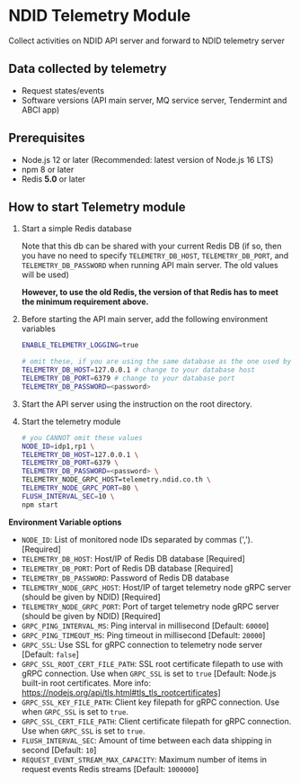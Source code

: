 # NDID Telemetry Module

Collect activities on NDID API server and forward to NDID telemetry server

## Data collected by telemetry

- Request states/events
- Software versions (API main server, MQ service server, Tendermint and ABCI app)

## Prerequisites

- Node.js 12 or later (Recommended: latest version of Node.js 16 LTS)
- npm 8 or later
- Redis **5.0** or later

## How to start Telemetry module

1. Start a simple Redis database

   Note that this db can be shared with your current Redis DB
   (if so, then you have no need to specify `TELEMETRY_DB_HOST`, `TELEMETRY_DB_PORT`, and `TELEMETRY_DB_PASSWORD` when running API main server. The old values will be used)

   **However, to use the old Redis, the version of that Redis has to meet the minimum requirement above.**

2. Before starting the API main server, add the following environment variables

   ```sh
   ENABLE_TELEMETRY_LOGGING=true

   # omit these, if you are using the same database as the one used by API server
   TELEMETRY_DB_HOST=127.0.0.1 # change to your database host
   TELEMETRY_DB_PORT=6379 # change to your database port
   TELEMETRY_DB_PASSWORD=<password>
   ```

3. Start the API server using the instruction on the root directory.

4. Start the telemetry module

   ```sh
   # you CANNOT omit these values
   NODE_ID=idp1,rp1 \
   TELEMETRY_DB_HOST=127.0.0.1 \
   TELEMETRY_DB_PORT=6379 \
   TELEMETRY_DB_PASSWORD=<password> \
   TELEMETRY_NODE_GRPC_HOST=telemetry.ndid.co.th \
   TELEMETRY_NODE_GRPC_PORT=80 \
   FLUSH_INTERVAL_SEC=10 \
   npm start
   ```

**Environment Variable options**

- `NODE_ID`: List of monitored node IDs separated by commas (','). [Required]
- `TELEMETRY_DB_HOST`: Host/IP of Redis DB database [Required]
- `TELEMETRY_DB_PORT`: Port of Redis DB database [Required]
- `TELEMETRY_DB_PASSWORD`: Password of Redis DB database
- `TELEMETRY_NODE_GRPC_HOST`: Host/IP of target telemetry node gRPC server (should be given by NDID) [Required]
- `TELEMETRY_NODE_GRPC_PORT`: Port of target telemetry node gRPC server (should be given by NDID) [Required]
- `GRPC_PING_INTERVAL_MS`: Ping interval in millisecond [Default: `60000`]
- `GRPC_PING_TIMEOUT_MS`: Ping timeout in millisecond [Default: `20000`]
- `GRPC_SSL`: Use SSL for gRPC connection to telemetry node server [Default: `false`]
- `GRPC_SSL_ROOT_CERT_FILE_PATH`: SSL root certificate filepath to use with gRPC connection. Use when `GRPC_SSL` is set to `true` [Default: Node.js built-in root certificates. More info: https://nodejs.org/api/tls.html#tls_tls_rootcertificates]
- `GRPC_SSL_KEY_FILE_PATH`: Client key filepath for gRPC connection. Use when `GRPC_SSL` is set to `true`.
- `GRPC_SSL_CERT_FILE_PATH`: Client certificate filepath for gRPC connection. Use when `GRPC_SSL` is set to `true`.
- `FLUSH_INTERVAL_SEC`: Amount of time between each data shipping in second [Default: `10`]
- `REQUEST_EVENT_STREAM_MAX_CAPACITY`: Maximum number of items in request events Redis streams [Default: `1000000`]

